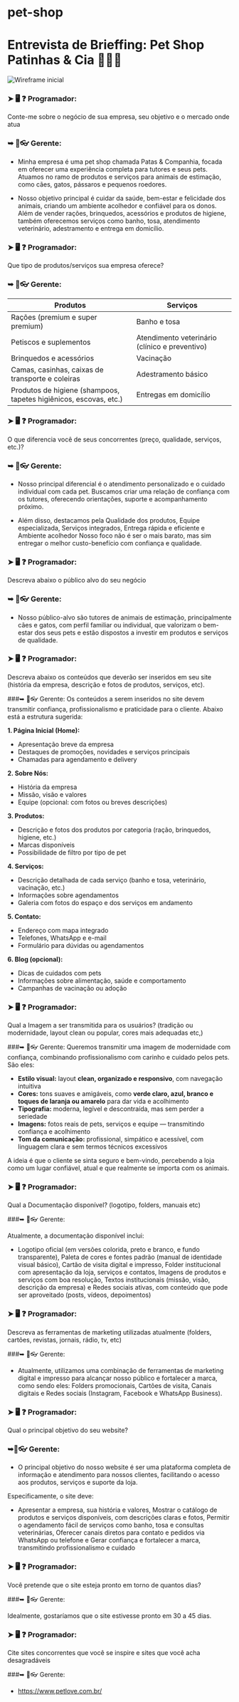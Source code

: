 # pet-shop


# Entrevista de Brieffing: Pet Shop Patinhas & Cia 🐾🐕‍🦺


![Wireframe inicial](patinhas-e-cia.png)





### ➤ 🖥️ ❓ Programador:

Conte-me sobre o negócio de sua empresa, seu objetivo e o mercado onde atua

### ➥ 👔👓 Gerente:
- Minha empresa é uma pet shop chamada Patas & Companhia, focada em oferecer uma experiência completa para tutores e seus pets. Atuamos no ramo de produtos e serviços para animais de estimação, como cães, gatos, pássaros e pequenos roedores.

- Nosso objetivo principal é cuidar da saúde, bem-estar e felicidade dos animais, criando um ambiente acolhedor e confiável para os donos. Além de vender rações, brinquedos, acessórios e produtos de higiene, também oferecemos serviços como banho, tosa, atendimento veterinário, adestramento e entrega em domicílio.

### ➤ 🖥️ ❓ Programador:

Que tipo de produtos/serviços sua empresa oferece?

### ➥ 👔👓 Gerente:

                    
Produtos  | Serviços
------------- | -------------
Rações (premium e super premium)  | Banho e tosa
Petiscos e suplementos  | Atendimento veterinário (clínico e preventivo)
Brinquedos e acessórios | Vacinação
Camas, casinhas, caixas de transporte e coleiras | Adestramento básico
Produtos de higiene (shampoos, tapetes higiênicos, escovas, etc.)  | Entregas em domicílio

### ➤ 🖥️ ❓ Programador:
O que diferencia você de seus concorrentes (preço, qualidade, serviços, etc.)?

### ➥ 👔👓 Gerente: 

- Nosso principal diferencial é o atendimento personalizado e o cuidado individual com cada pet. Buscamos criar uma relação de confiança com os tutores, oferecendo orientações, suporte e acompanhamento próximo.

- Além disso, destacamos pela Qualidade dos produtos, Equipe especializada, Serviços integrados, Entrega rápida e eficiente e Ambiente acolhedor
Nosso foco não é ser o mais barato, mas sim entregar o melhor custo-benefício com confiança e qualidade.

### ➤ 🖥️ ❓ Programador:

Descreva abaixo o público alvo do seu negócio

### ➥ 👔👓 Gerente: 
- Nosso público-alvo são tutores de animais de estimação, principalmente cães e gatos, com perfil familiar ou individual, que valorizam o bem-estar dos seus pets e estão dispostos a investir em produtos e serviços de qualidade.

### ➤ 🖥️ ❓ Programador:

Descreva abaixo os conteúdos que deverão ser inseridos em seu site (história da empresa, descrição e fotos de produtos, serviços, etc).

###➥ 👔👓 Gerente:
Os conteúdos a serem inseridos no site devem transmitir confiança, profissionalismo e praticidade para o cliente. Abaixo está a estrutura sugerida:

**1. Página Inicial (Home):**

* Apresentação breve da empresa
* Destaques de promoções, novidades e serviços principais
* Chamadas para agendamento e delivery

**2. Sobre Nós:**

* História da empresa
* Missão, visão e valores
* Equipe (opcional: com fotos ou breves descrições)

**3. Produtos:**

* Descrição e fotos dos produtos por categoria (ração, brinquedos, higiene, etc.)
* Marcas disponíveis
* Possibilidade de filtro por tipo de pet

**4. Serviços:**

* Descrição detalhada de cada serviço (banho e tosa, veterinário, vacinação, etc.)
* Informações sobre agendamentos
* Galeria com fotos do espaço e dos serviços em andamento

**5. Contato:**

* Endereço com mapa integrado
* Telefones, WhatsApp e e-mail
* Formulário para dúvidas ou agendamentos

**6. Blog (opcional):**

* Dicas de cuidados com pets
* Informações sobre alimentação, saúde e comportamento
* Campanhas de vacinação ou adoção

### ➤ 🖥️ ❓ Programador: 

Qual a Imagem a ser transmitida para os usuários? (tradição ou modernidade, layout clean ou popular, cores mais adequadas etc,)

###➥ 👔👓 Gerente:
Queremos transmitir uma imagem de modernidade com confiança, combinando profissionalismo com carinho e cuidado pelos pets. São eles:

* **Estilo visual:** layout **clean, organizado e responsivo**, com navegação intuitiva
* **Cores:** tons suaves e amigáveis, como **verde claro, azul, branco e toques de laranja ou amarelo** para dar vida e acolhimento
* **Tipografia:** moderna, legível e descontraída, mas sem perder a seriedade
* **Imagens:** fotos reais de pets, serviços e equipe — transmitindo confiança e acolhimento
* **Tom da comunicação:** profissional, simpático e acessível, com linguagem clara e sem termos técnicos excessivos

A ideia é que o cliente se sinta seguro e bem-vindo, percebendo a loja como um lugar confiável, atual e que realmente se importa com os animais.

### ➤ 🖥️ ❓ Programador:

Qual a Documentação disponível? (logotipo, folders, manuais etc)

###➥ 👔👓 Gerente:

Atualmente, a documentação disponível inclui:

- Logotipo oficial (em versões colorida, preto e branco, e fundo transparente), Paleta de cores e fontes padrão (manual de identidade visual básico), Cartão de visita digital e impresso, Folder institucional com apresentação da loja, serviços e contatos, Imagens de produtos e serviços com boa resolução, Textos institucionais (missão, visão, descrição da empresa) e Redes sociais ativas, com conteúdo que pode ser aproveitado (posts, vídeos, depoimentos)

### ➤ 🖥️ ❓ Programador:

Descreva as ferramentas de marketing utilizadas atualmente (folders, cartões, revistas, jornais, rádio, tv, etc)

###➥ 👔👓 Gerente:

- Atualmente, utilizamos uma combinação de ferramentas de marketing digital e impresso para alcançar nosso público e fortalecer a marca, como sendo eles: Folders promocionais, Cartões de visita, Canais digitais e Redes sociais (Instagram, Facebook e WhatsApp Business). 

### ➤ 🖥️ ❓ Programador:

Qual o principal objetivo do seu website?

### ➥👔👓 Gerente:
- O principal objetivo do nosso website é ser uma plataforma completa de informação e atendimento para nossos clientes, facilitando o acesso aos produtos, serviços e suporte da loja.

Especificamente, o site deve:
- Apresentar a empresa, sua história e valores,  Mostrar o catálogo de produtos e serviços disponíveis, com descrições claras e fotos, Permitir o agendamento fácil de serviços como banho, tosa e consultas veterinárias, Oferecer canais diretos para contato e pedidos via WhatsApp ou telefone e Gerar confiança e fortalecer a marca, transmitindo profissionalismo e cuidado

### ➤ 🖥️ ❓ Programador:

Você pretende que o site esteja pronto em torno de quantos dias?

###➥ 👔👓 Gerente: 

Idealmente, gostaríamos que o site estivesse pronto em 30 a 45 dias.

### ➤ 🖥️ ❓ Programador:

Cite sites concorrentes que você se inspire e sites que você acha desagradáveis

###➥ 👔👓 Gerente: 
- https://www.petlove.com.br/
